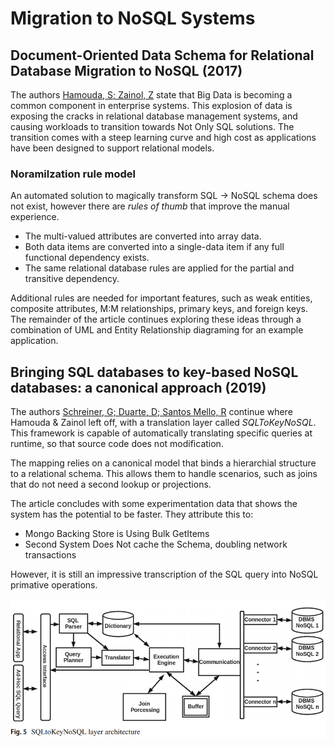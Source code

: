 # Migration to NoSQL Systems

## Document-Oriented Data Schema for Relational Database Migration to NoSQL (2017)

The authors [Hamouda, S; Zainol, Z](DocumentedOriented_DataSchema_for_Relational_to_NoSQL.pdf) state that Big Data is becoming a common component in enterprise systems.  This explosion of data is exposing the cracks in relational database management systems, and causing workloads to transition towards Not Only SQL solutions.  The transition comes with a steep learning curve and high cost as applications have been designed to support relational models.

### Noramilzation rule model

An automated solution to magically transform SQL -> NoSQL schema does not exist, however there are _rules of thumb_ that improve the manual experience.

- The multi-valued attributes are converted into array data.
- Both data items are converted into a single-data item if any full functional dependency exists.
- The same relational database rules are applied for the partial and transitive dependency.

Additional rules are needed for important features, such as weak entities, composite attributes, M:M relationships, primary keys, and foreign keys.  The remainder of the article continues exploring these ideas through a combination of UML and Entity Relationship diagraming for an example application.

## Bringing SQL databases to key-based NoSQL databases: a canonical approach (2019)

The authors [Schreiner, G; Duarte, D; Santos Mello, R](Schreiner2019_Article_BringingSQLDatabasesToKey-base.pdf) continue where Hamouda & Zainol left off, with a translation layer called _SQLToKeyNoSQL_.  This framework is capable of automatically translating specific queries at runtime, so that source code does not modification.

The mapping relies on a canonical model that binds a hierarchial structure to a relational schema.  This allows them to handle scenarios, such as joins that do not need a second lookup or projections.

The article concludes with some experimentation data that shows the system has the potential to be faster.  They attribute this to:

- Mongo Backing Store is Using Bulk GetItems
- Second System Does Not cache the Schema, doubling network transactions

However, it is still an impressive transcription of the SQL query into NoSQL primative operations.

![sqltokeynosql.png](sqltokeynosql.png)
